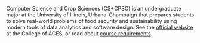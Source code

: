Computer Science and Crop Sciences (CS+CPSC) is an undergraduate major at the University of Illinois, Urbana-Champaign
that prepares students to solve real-world problems of food security and sustainability using modern tools of data
analytics and software design.  See the [official website](https://academics.aces.illinois.edu/majors/computer-science-crop-sciences) 
at the College of ACES, or read about [course requirements](http://catalog.illinois.edu/undergraduate/aces/departments/crop-sci/cs-cpsc/).

